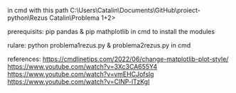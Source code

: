 in cmd with this path C:\Users\Catalin\Documents\GitHub\proiect-python\Rezus Catalin\Problema 1+2>

prerequisits: pip pandas & pip mathplotlib in cmd to install the modules

rulare: python problema1rezus.py & problema2rezus.py in cmd

references: https://cmdlinetips.com/2022/06/change-matplotlib-plot-style/
            https://www.youtube.com/watch?v=3Xc3CA655Y4
            https://www.youtube.com/watch?v=vmEHCJofslg
            https://www.youtube.com/watch?v=ClNP-lTzKgI
